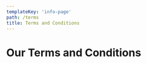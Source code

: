 ```yaml
---
templateKey: 'info-page'
path: /terms
title: Terms and Conditions
---
```


# Our Terms and Conditions
